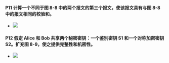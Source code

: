 #### P11 计算一个不同于图 8-8 中的两个报文的第三个报文，使该报文具有与图 8-8 中的报文相同的校验和。
  *  ![](https://github.com/YangXiaoHei/Networking/blob/master/08%20计算机网络中的安全/image/p11.png)
  
#### P12 假定 Alice 和 Bob 共享两个秘密密钥：一个鉴别密钥 S1 和一个对称加密密钥 S2。扩充图 8-9，使之提供完整性和机密性。

   * ![](https://github.com/YangXiaoHei/Networking/blob/master/08%20计算机网络中的安全/image/p12.png)

